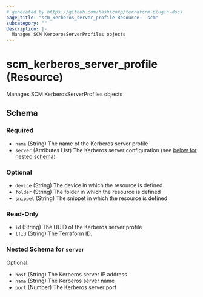 ```yaml
---
# generated by https://github.com/hashicorp/terraform-plugin-docs
page_title: "scm_kerberos_server_profile Resource - scm"
subcategory: ""
description: |-
  Manages SCM KerberosServerProfiles objects
---
```


# scm_kerberos_server_profile (Resource)

Manages SCM KerberosServerProfiles objects



<!-- schema generated by tfplugindocs -->
## Schema

### Required

- `name` (String) The name of the Kerberos server profile
- `server` (Attributes List) The Kerberos server configuration (see [below for nested schema](#nestedatt--server))

### Optional

- `device` (String) The device in which the resource is defined
- `folder` (String) The folder in which the resource is defined
- `snippet` (String) The snippet in which the resource is defined

### Read-Only

- `id` (String) The UUID of the Kerberos server profile
- `tfid` (String) The Terraform ID.

<a id="nestedatt--server"></a>
### Nested Schema for `server`

Optional:

- `host` (String) The Kerberos server IP address
- `name` (String) The Kerberos server name
- `port` (Number) The Kerberos server port
